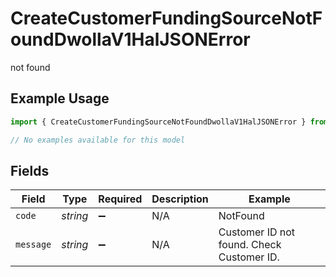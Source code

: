 # CreateCustomerFundingSourceNotFoundDwollaV1HalJSONError

not found

## Example Usage

```typescript
import { CreateCustomerFundingSourceNotFoundDwollaV1HalJSONError } from "dwolla/models/errors";

// No examples available for this model
```

## Fields

| Field                                     | Type                                      | Required                                  | Description                               | Example                                   |
| ----------------------------------------- | ----------------------------------------- | ----------------------------------------- | ----------------------------------------- | ----------------------------------------- |
| `code`                                    | *string*                                  | :heavy_minus_sign:                        | N/A                                       | NotFound                                  |
| `message`                                 | *string*                                  | :heavy_minus_sign:                        | N/A                                       | Customer ID not found. Check Customer ID. |